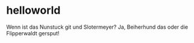 # helloworld
Wenn ist das Nunstuck git und Slotermeyer?
Ja, Beiherhund das oder die Flipperwaldt gersput!
